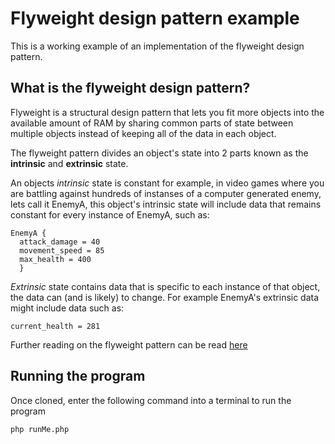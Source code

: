 # Flyweight design pattern example

This is a working example of an implementation of the flyweight design pattern.

## What is the flyweight design pattern?

Flyweight is a structural design pattern that lets you fit more objects into the available amount of RAM by sharing common parts of state between multiple objects instead of keeping all of the data in each object.

The flyweight pattern divides an object's state into 2 parts known as the **intrinsic** and **extrinsic** state. 

An objects *intrinsic* state is constant for example, in video games where you are battling against hundreds of instanses of a computer generated enemy, lets call it EnemyA, this object's intrinsic state will include data that remains constant for every instance of EnemyA, such as:
```
EnemyA {
  attack_damage = 40 
  movement_speed = 85
  max_health = 400
  }
```

*Extrinsic* state contains data that is specific to each instance of that object, the data can (and is likely) to change. For example EnemyA's extrinsic data might include data such as:

```
current_health = 281
```

Further reading on the flyweight pattern can be read [here](https://refactoring.guru/design-patterns/flyweight)

## Running the program

Once cloned, enter the following command into a terminal to run the program

```
php runMe.php
```
